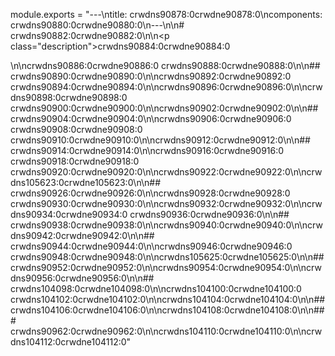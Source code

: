 module.exports = "---\ntitle: crwdns90878:0crwdne90878:0\ncomponents: crwdns90880:0crwdne90880:0\n---\n\n# crwdns90882:0crwdne90882:0\n\n<p class=\"description\">crwdns90884:0crwdne90884:0</p>\n\ncrwdns90886:0crwdne90886:0 crwdns90888:0crwdne90888:0\n\n## crwdns90890:0crwdne90890:0\n\ncrwdns90892:0crwdne90892:0 crwdns90894:0crwdne90894:0\n\ncrwdns90896:0crwdne90896:0\n\ncrwdns90898:0crwdne90898:0 crwdns90900:0crwdne90900:0\n\ncrwdns90902:0crwdne90902:0\n\n## crwdns90904:0crwdne90904:0\n\ncrwdns90906:0crwdne90906:0 crwdns90908:0crwdne90908:0 crwdns90910:0crwdne90910:0\n\ncrwdns90912:0crwdne90912:0\n\n## crwdns90914:0crwdne90914:0\n\ncrwdns90916:0crwdne90916:0 crwdns90918:0crwdne90918:0 crwdns90920:0crwdne90920:0\n\ncrwdns90922:0crwdne90922:0\n\ncrwdns105623:0crwdne105623:0\n\n## crwdns90926:0crwdne90926:0\n\ncrwdns90928:0crwdne90928:0 crwdns90930:0crwdne90930:0\n\ncrwdns90932:0crwdne90932:0\n\ncrwdns90934:0crwdne90934:0 crwdns90936:0crwdne90936:0\n\n## crwdns90938:0crwdne90938:0\n\ncrwdns90940:0crwdne90940:0\n\ncrwdns90942:0crwdne90942:0\n\n## crwdns90944:0crwdne90944:0\n\ncrwdns90946:0crwdne90946:0 crwdns90948:0crwdne90948:0\n\ncrwdns105625:0crwdne105625:0\n\n## crwdns90952:0crwdne90952:0\n\ncrwdns90954:0crwdne90954:0\n\ncrwdns90956:0crwdne90956:0\n\n## crwdns104098:0crwdne104098:0\n\ncrwdns104100:0crwdne104100:0 crwdns104102:0crwdne104102:0\n\ncrwdns104104:0crwdne104104:0\n\n## crwdns104106:0crwdne104106:0\n\ncrwdns104108:0crwdne104108:0\n\n### crwdns90962:0crwdne90962:0\n\ncrwdns104110:0crwdne104110:0\n\ncrwdns104112:0crwdne104112:0"